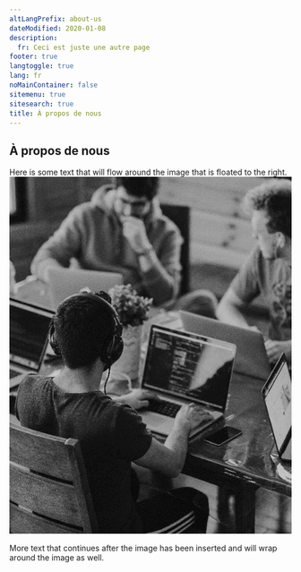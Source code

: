 ```yaml
---
altLangPrefix: about-us
dateModified: 2020-01-08
description: 
  fr: Ceci est juste une autre page
footer: true
langtoggle: true
lang: fr
noMainContainer: false
sitemenu: true
sitesearch: true
title: À propos de nous
---
```


## À propos de nous

<div class="row">
  <div class="col-md-6">
    Here is some text that will flow around the image that is floated to the right.
  </div>
  <div class="col-md-3">
    <img src="/assets/images/it-workers.png" alt="IT workers" class="img-responsive" />
  </div>
</div>

More text that continues after the image has been inserted and will wrap around the image as well.